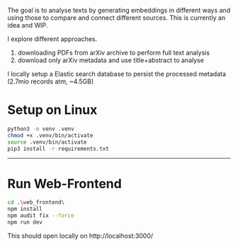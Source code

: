 The goal is to analyse texts by generating embeddings in different ways and using those to compare and connect different sources.
This is currently an idea and WIP.

I explore different approaches.
1. downloading PDFs from arXiv archive to perform full text analysis
2. download only arXiv metadata and use title+abstract to analyse

I locally setup a Elastic search database to persist the processed metadata (2.7mio records atm, ~4.5GB)


# Setup on Linux
```bash
python3 -m venv .venv
chmod +x .venv/bin/activate
source .venv/bin/activate
pip3 install -r requirements.txt
```
---

# Run Web-Frontend
```bash
cd .\web_frontend\
npm install
npm audit fix --force
npm run dev
```

This should open locally on http://localhost:3000/
